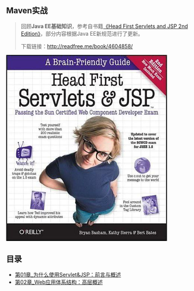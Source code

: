 ## Maven实战

> 回顾**Java EE基础知识**，参考自书籍[《Head First Servlets and JSP 2nd Edition》](https://book.douban.com/subject/4604858/)，部分内容根据Java EE新规范进行了更新。
>
> 下载链接：<http://readfree.me/book/4604858/>

![img](assets/s3267547.jpg) 

## 目录

+ [第01章_为什么使用Servlet&JSP：前言与概述](第01章_为什么使用Servlet&JSP：前言与概述.md)
+ [第02章_Web应用体系结构：高层概述]()

